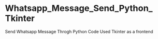 # Whatsapp_Message_Send_Python_Tkinter
 Send Whatsapp Message Throgh Python Code Used Tkinter as a frontend
